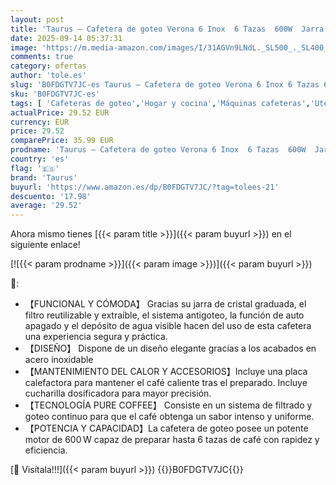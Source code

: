 ```yaml
---
layout: post
title: 'Taurus – Cafetera de goteo Verona 6 Inox  6 Tazas  600W  Jarra cristal graduada  Depósito agua visible  Filtro reutilizable  Auto apagado  Acabados Inox'
date: 2025-09-14 05:37:31
image: 'https://m.media-amazon.com/images/I/31AGVn9LNdL._SL500_._SL400_.jpg'
comments: true
category: ofertas
author: 'tole.es'
slug: 'B0FDGTV7JC-es Taurus – Cafetera de goteo Verona 6 Inox 6 Tazas 600W...'
sku: 'B0FDGTV7JC-es'
tags: [ 'Cafeteras de goteo','Hogar y cocina','Máquinas cafeteras','Utensilios para café y té','cafetera','taurus','🇪🇸', ]
actualPrice: 29.52 EUR
currency: EUR
price: 29.52
comparePrice: 35.99 EUR
prodname: 'Taurus – Cafetera de goteo Verona 6 Inox  6 Tazas  600W  Jarra cristal graduada  Depósito agua visible  Filtro reutilizable  Auto apagado  Acabados Inox'
country: 'es'
flag: '🇪🇸'
brand: 'Taurus'
buyurl: 'https://www.amazon.es/dp/B0FDGTV7JC/?tag=tolees-21'
descuento: '17.98'
average: '29.52'
---
```


Ahora mismo tienes [{{< param title >}}]({{< param buyurl >}}) en el siguiente enlace!

[![{{< param prodname >}}]({{< param image >}})]({{< param buyurl >}})

🔎:

- 【FUNCIONAL Y CÓMODA】 Gracias su jarra de cristal graduada, el filtro reutilizable y extraíble, el sistema antigoteo, la función de auto apagado y el depósito de agua visible hacen del uso de esta cafetera una experiencia segura y práctica.
- 【DISEÑO】 Dispone de un diseño elegante gracias a los acabados en acero inoxidable
- 【MANTENIMIENTO DEL CALOR Y ACCESORIOS】Incluye una placa calefactora para mantener el café caliente tras el preparado. Incluye cucharilla dosificadora para mayor precisión.
- 【TECNOLOGÍA PURE COFFEE】 Consiste en un sistema de filtrado y goteo continuo para que el café obtenga un sabor intenso y uniforme.
- 【POTENCIA Y CAPACIDAD】La cafetera de goteo posee un potente motor de 600 W capaz de preparar hasta 6 tazas de café con rapidez y eficiencia.

[🛒 Visítala!!!]({{< param buyurl >}})
{{<world>}}B0FDGTV7JC{{</world>}}
